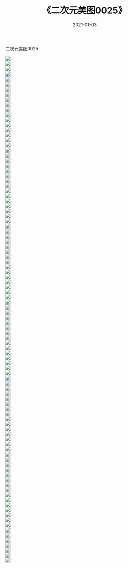 ﻿---
layout: post
title:  《二次元美图0025》
date:   2021-01-03
img: http://imgx.orgx.ga/二次元/2021/二次元美图0025/000.jpg
categories: [美女, 清纯, 唯美]
---

二次元美图0025

 ![](http://imgx.orgx.ga/二次元/2021/二次元美图0025/001.jpg) <br>![](http://imgx.orgx.ga/二次元/2021/二次元美图0025/002.jpg) <br>![](http://imgx.orgx.ga/二次元/2021/二次元美图0025/003.jpg) <br>![](http://imgx.orgx.ga/二次元/2021/二次元美图0025/004.jpg) <br>![](http://imgx.orgx.ga/二次元/2021/二次元美图0025/005.jpg) <br>![](http://imgx.orgx.ga/二次元/2021/二次元美图0025/006.jpg) <br>![](http://imgx.orgx.ga/二次元/2021/二次元美图0025/007.jpg) <br>![](http://imgx.orgx.ga/二次元/2021/二次元美图0025/008.jpg) <br>![](http://imgx.orgx.ga/二次元/2021/二次元美图0025/009.jpg) <br>![](http://imgx.orgx.ga/二次元/2021/二次元美图0025/010.jpg) <br>![](http://imgx.orgx.ga/二次元/2021/二次元美图0025/011.jpg) <br>![](http://imgx.orgx.ga/二次元/2021/二次元美图0025/012.jpg) <br>![](http://imgx.orgx.ga/二次元/2021/二次元美图0025/013.jpg) <br>![](http://imgx.orgx.ga/二次元/2021/二次元美图0025/014.jpg) <br>![](http://imgx.orgx.ga/二次元/2021/二次元美图0025/015.jpg) <br>![](http://imgx.orgx.ga/二次元/2021/二次元美图0025/016.jpg) <br>![](http://imgx.orgx.ga/二次元/2021/二次元美图0025/017.jpg) <br>![](http://imgx.orgx.ga/二次元/2021/二次元美图0025/018.jpg) <br>![](http://imgx.orgx.ga/二次元/2021/二次元美图0025/019.jpg) <br>![](http://imgx.orgx.ga/二次元/2021/二次元美图0025/020.jpg) <br>![](http://imgx.orgx.ga/二次元/2021/二次元美图0025/021.jpg) <br>![](http://imgx.orgx.ga/二次元/2021/二次元美图0025/022.jpg) <br>![](http://imgx.orgx.ga/二次元/2021/二次元美图0025/023.jpg) <br>![](http://imgx.orgx.ga/二次元/2021/二次元美图0025/024.jpg) <br>![](http://imgx.orgx.ga/二次元/2021/二次元美图0025/025.jpg) <br>![](http://imgx.orgx.ga/二次元/2021/二次元美图0025/026.jpg) <br>![](http://imgx.orgx.ga/二次元/2021/二次元美图0025/027.jpg) <br>![](http://imgx.orgx.ga/二次元/2021/二次元美图0025/028.jpg) <br>![](http://imgx.orgx.ga/二次元/2021/二次元美图0025/029.jpg) <br>![](http://imgx.orgx.ga/二次元/2021/二次元美图0025/030.jpg) <br>![](http://imgx.orgx.ga/二次元/2021/二次元美图0025/031.jpg) <br>![](http://imgx.orgx.ga/二次元/2021/二次元美图0025/032.jpg) <br>![](http://imgx.orgx.ga/二次元/2021/二次元美图0025/033.jpg) <br>![](http://imgx.orgx.ga/二次元/2021/二次元美图0025/034.jpg) <br>![](http://imgx.orgx.ga/二次元/2021/二次元美图0025/035.jpg) <br>![](http://imgx.orgx.ga/二次元/2021/二次元美图0025/036.jpg) <br>![](http://imgx.orgx.ga/二次元/2021/二次元美图0025/037.jpg) <br>![](http://imgx.orgx.ga/二次元/2021/二次元美图0025/038.jpg) <br>![](http://imgx.orgx.ga/二次元/2021/二次元美图0025/039.jpg) <br>![](http://imgx.orgx.ga/二次元/2021/二次元美图0025/040.jpg) <br>![](http://imgx.orgx.ga/二次元/2021/二次元美图0025/041.jpg) <br>![](http://imgx.orgx.ga/二次元/2021/二次元美图0025/042.jpg) <br>![](http://imgx.orgx.ga/二次元/2021/二次元美图0025/043.jpg) <br>![](http://imgx.orgx.ga/二次元/2021/二次元美图0025/044.jpg) <br>![](http://imgx.orgx.ga/二次元/2021/二次元美图0025/045.jpg) <br>![](http://imgx.orgx.ga/二次元/2021/二次元美图0025/046.jpg) <br>![](http://imgx.orgx.ga/二次元/2021/二次元美图0025/047.jpg) <br>![](http://imgx.orgx.ga/二次元/2021/二次元美图0025/048.jpg) <br>![](http://imgx.orgx.ga/二次元/2021/二次元美图0025/049.jpg) <br>![](http://imgx.orgx.ga/二次元/2021/二次元美图0025/050.jpg) <br>![](http://imgx.orgx.ga/二次元/2021/二次元美图0025/051.jpg) <br>![](http://imgx.orgx.ga/二次元/2021/二次元美图0025/052.jpg) <br>![](http://imgx.orgx.ga/二次元/2021/二次元美图0025/053.jpg) <br>![](http://imgx.orgx.ga/二次元/2021/二次元美图0025/054.jpg) <br>![](http://imgx.orgx.ga/二次元/2021/二次元美图0025/055.jpg) <br>![](http://imgx.orgx.ga/二次元/2021/二次元美图0025/056.jpg) <br>![](http://imgx.orgx.ga/二次元/2021/二次元美图0025/057.jpg) <br>![](http://imgx.orgx.ga/二次元/2021/二次元美图0025/058.jpg) <br>![](http://imgx.orgx.ga/二次元/2021/二次元美图0025/059.jpg) <br>![](http://imgx.orgx.ga/二次元/2021/二次元美图0025/060.jpg) <br>![](http://imgx.orgx.ga/二次元/2021/二次元美图0025/061.jpg) <br>![](http://imgx.orgx.ga/二次元/2021/二次元美图0025/062.jpg) <br>![](http://imgx.orgx.ga/二次元/2021/二次元美图0025/063.jpg) <br>![](http://imgx.orgx.ga/二次元/2021/二次元美图0025/064.jpg) <br>![](http://imgx.orgx.ga/二次元/2021/二次元美图0025/065.jpg) <br>![](http://imgx.orgx.ga/二次元/2021/二次元美图0025/066.jpg) <br>![](http://imgx.orgx.ga/二次元/2021/二次元美图0025/067.jpg) <br>![](http://imgx.orgx.ga/二次元/2021/二次元美图0025/068.jpg) <br>![](http://imgx.orgx.ga/二次元/2021/二次元美图0025/069.jpg) <br>![](http://imgx.orgx.ga/二次元/2021/二次元美图0025/070.jpg) <br>![](http://imgx.orgx.ga/二次元/2021/二次元美图0025/071.jpg) <br>![](http://imgx.orgx.ga/二次元/2021/二次元美图0025/072.jpg) <br>![](http://imgx.orgx.ga/二次元/2021/二次元美图0025/073.jpg) <br>![](http://imgx.orgx.ga/二次元/2021/二次元美图0025/074.jpg) <br>![](http://imgx.orgx.ga/二次元/2021/二次元美图0025/075.jpg) <br>![](http://imgx.orgx.ga/二次元/2021/二次元美图0025/076.jpg) <br>![](http://imgx.orgx.ga/二次元/2021/二次元美图0025/077.jpg) <br>![](http://imgx.orgx.ga/二次元/2021/二次元美图0025/078.jpg) <br>![](http://imgx.orgx.ga/二次元/2021/二次元美图0025/079.jpg) <br>![](http://imgx.orgx.ga/二次元/2021/二次元美图0025/080.jpg) <br>![](http://imgx.orgx.ga/二次元/2021/二次元美图0025/081.jpg) <br>![](http://imgx.orgx.ga/二次元/2021/二次元美图0025/082.jpg) <br>![](http://imgx.orgx.ga/二次元/2021/二次元美图0025/083.jpg) <br>![](http://imgx.orgx.ga/二次元/2021/二次元美图0025/084.jpg) <br>![](http://imgx.orgx.ga/二次元/2021/二次元美图0025/085.jpg) <br>![](http://imgx.orgx.ga/二次元/2021/二次元美图0025/086.jpg) <br>![](http://imgx.orgx.ga/二次元/2021/二次元美图0025/087.jpg) <br>![](http://imgx.orgx.ga/二次元/2021/二次元美图0025/088.jpg) <br>![](http://imgx.orgx.ga/二次元/2021/二次元美图0025/089.jpg) <br>![](http://imgx.orgx.ga/二次元/2021/二次元美图0025/090.jpg) <br>![](http://imgx.orgx.ga/二次元/2021/二次元美图0025/091.jpg) <br>![](http://imgx.orgx.ga/二次元/2021/二次元美图0025/092.jpg) <br>![](http://imgx.orgx.ga/二次元/2021/二次元美图0025/093.jpg) <br>![](http://imgx.orgx.ga/二次元/2021/二次元美图0025/094.jpg) <br>![](http://imgx.orgx.ga/二次元/2021/二次元美图0025/095.jpg) <br>![](http://imgx.orgx.ga/二次元/2021/二次元美图0025/096.jpg) <br>![](http://imgx.orgx.ga/二次元/2021/二次元美图0025/097.jpg) <br>![](http://imgx.orgx.ga/二次元/2021/二次元美图0025/098.jpg) <br>![](http://imgx.orgx.ga/二次元/2021/二次元美图0025/099.jpg) <br>![](http://imgx.orgx.ga/二次元/2021/二次元美图0025/100.jpg) <br>